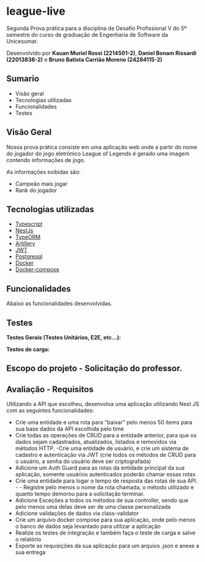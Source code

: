 # league-live

Segunda Prova prática para a disciplina de Desafio Profissional V do 5º semestre do curso de graduação de Engenharia de Software da Unicesumar.

Desenvolvido por **Kauan Muriel Rossi (2214501-2)**, **Daniel Bonam Rissardi (22013838-2)** e **Bruno Batista Carrião Moreno (24284115-2)**

## Sumario

- Visão geral
- Tecnologias utilizadas
- Funcionalidades
- Testes

## Visão Geral

Nossa prova prática consiste em uma aplicação web onde a partir do nome do jogador do jogo eletrônico League of Legends é gerado uma imagem contendo informações de jogo.

As informações exibidas são:
- Campeão mais jogar
- Rank do jogador

## Tecnologias utilizadas

- [Typescript](https://www.typescriptlang.org/)
- [NestJs](https://nestjs.com/)
- [TypeORM](https://typeorm.io/)
- [Artillery](https://www.artillery.io/)
- [JWT](https://jwt.io/)
- [Postgresql](https://www.postgresql.org/)
- [Docker](https://www.docker.com/)
- [Docker-compose](https://docs.docker.com/compose/)

## Funcionalidades

Abaixo as funcionalidades desenvolvidas.

## Testes

**Testes Gerais (Testes Unitários, E2E, etc…):**

**Testes de carga:**

## Escopo do projeto - Solicitação do professor.
## Avaliação - Requisitos

Utilizando a API que escolheu, desenvolva uma aplicação utilizando Nest JS com as seguintes funcionalidades:

- Crie uma entidade e uma rota para "baixar" pelo menos 50 items para sua base dados da API escolhida pelo time
- Crie todas as operações de CRUD para a entidade anterior, para que os dados sejam cadastrados, atualizados, listados e removidos via métodos HTTP.
-Crie uma entidade de usuário, e crie um sistema de cadastro e autenticação via JWT (crie todos os métodos de CRUD para o usuário, a senha do usuário deve ser criptografada)
- Adicione um Auth Guard para as rotas da entidade principal da sua aplicação, somente usuários autenticados poderão chamar essas rotas
- Crie uma entidade para logar o tempo de resposta das rotas de sua API. - - Registre pelo menos o nome da rota chamada, o método utilizado e quanto tempo demorou para a solicitação terminar.
- Adicione Exceções a todos os métodos de sua controller, sendo que pelo menos uma delas deve ser de uma classe personalizada
- Adicione validações de dados via class-validator
- Crie um arquivo docker compose para sua aplicação, onde pelo menos o banco de dados seja levantado para utilizar a aplicação
- Realize os testes de integração e também faça o teste de carga e salve o relatório
- Exporte as requisições da sua aplicação para um arquivo .json e anexe a sua entrega